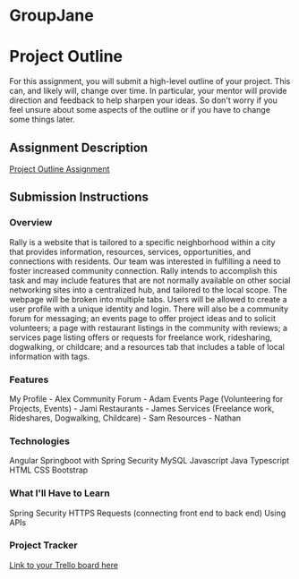 # GroupJane

# Project Outline
For this assignment, you will submit a high-level outline of your project. This can, and likely will, change over time. In particular, your mentor will provide direction and feedback to help sharpen your ideas. So don't worry if you feel unsure about some aspects of the outline or if you have to change some things later.

## Assignment Description
[Project Outline Assignment](https://education.launchcode.org/liftoff/modules/assignments/project-outline)

## Submission Instructions

### Overview
Rally is a website that is tailored to a specific neighborhood within a city that provides information, resources, services, opportunities, and connections with residents. Our team was interested in fulfilling a need to foster increased community connection. Rally intends to accomplish this task and may include features that are not normally available on other social networking sites into a centralized hub, and tailored to the local scope. The webpage will be broken into multiple tabs. Users will be allowed to create a user profile with a unique identity and login. There will also be a community forum for messaging; an events page to offer project ideas and to solicit volunteers; a page with restaurant listings in the community with reviews; a services page listing offers or requests for freelance work, ridesharing, dogwalking, or childcare; and a resources tab that includes a table of local information with tags. 

### Features
My Profile - Alex
Community Forum - Adam
Events Page (Volunteering for Projects, Events) - Jami
Restaurants - James
Services (Freelance work, Rideshares, Dogwalking, Childcare) - Sam
Resources - Nathan

### Technologies
Angular
Springboot with Spring Security
MySQL
Javascript
Java
Typescript
HTML
CSS
Bootstrap

### What I'll Have to Learn
Spring Security
HTTPS Requests (connecting front end to back end)
Using APIs


### Project Tracker
[Link to your Trello board here](https://trello.com/b/8aRo3aLi/liftoff-april23-scrumboard)
